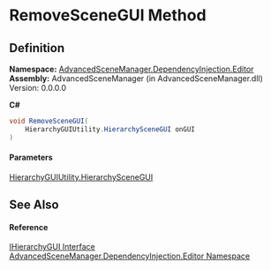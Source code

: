 # RemoveSceneGUI Method

## Definition

**Namespace:** [AdvancedSceneManager.DependencyInjection.Editor](N_AdvancedSceneManager_DependencyInjection_Editor.md)\
**Assembly:** AdvancedSceneManager (in AdvancedSceneManager.dll) Version: 0.0.0.0

**C#**

```c#
void RemoveSceneGUI(
	HierarchyGUIUtility.HierarchySceneGUI onGUI
)
```

#### Parameters

&#x20; [HierarchyGUIUtility.HierarchySceneGUI](T_AdvancedSceneManager_Editor_Utility_HierarchyGUIUtility_HierarchySceneGUI.md)&#x20;

## See Also

#### Reference

[IHierarchyGUI Interface](T_AdvancedSceneManager_DependencyInjection_Editor_IHierarchyGUI.md)\
[AdvancedSceneManager.DependencyInjection.Editor Namespace](N_AdvancedSceneManager_DependencyInjection_Editor.md)
